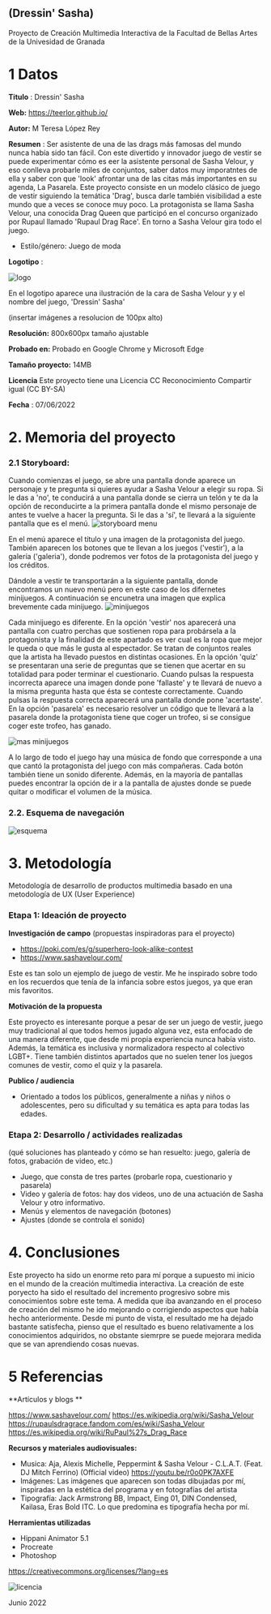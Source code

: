 ## (Dressin' Sasha)

Proyecto de Creación Multimedia Interactiva de la  Facultad de Bellas Artes de la Univesidad de Granada



# 1 Datos 



**Titulo** : Dressin' Sasha

**Web:**   https://teerlor.github.io/

**Autor:**  M Teresa López Rey

**Resumen** : Ser asistente de una de las drags más famosas del mundo nunca había sido tan fácil. Con este divertido y innovador juego de vestir se puede experimentar cómo es eer la asistente personal de Sasha Velour, y eso conlleva probarle miles de conjuntos, saber datos muy imporatntes de ella y saber con que 'look' afrontar una de las citas más importantes en su agenda, La Pasarela. Este proyecto consiste en un modelo clásico de juego de vestir siguiendo la temática 'Drag', busca darle también visibilidad a este mundo que a veces se conoce muy poco. La protagonista se llama Sasha Velour, una conocida Drag Queen que participó en el concurso organizado por Rupaul llamado 'Rupaul Drag Race'. En torno a Sasha Velour gira todo el juego. 

* Estilo/género: Juego de moda

**Logotipo** :

![logo](https://user-images.githubusercontent.com/106731878/171596776-530a8592-a48a-467d-8858-aaaf35cd5144.png)


En el logotipo aparece una ilustración de la cara de Sasha Velour y y el nombre del juego, 'Dressin' Sasha'

(insertar imágenes a resolucion de 100px alto)

**Resolución:** 800x600px tamaño ajustable

**Probado en:**   Probado en Google Chrome y Microsoft Edge

**Tamaño proyecto:** 14MB 

**Licencia** Este proyecto tiene una Licencia CC Reconocimiento Compartir igual (CC BY-SA)

**Fecha** : 07/06/2022



# 2. Memoria del proyecto 

### 2.1 Storyboard: 
Cuando comienzas el juego, se abre una pantalla donde aparece un personaje y te pregunta si quieres ayudar a Sasha Velour a elegir su ropa. Si le das a 'no', te conducirá a una pantalla donde se cierra un telón y te da la opción de reconducirte a la primera pantalla donde el mismo personaje de antes te vuelve a hacer la pregunta. Si le das a 'sí', te llevará a la siguiente pantalla que es el menú. 
![storyboard menu](https://user-images.githubusercontent.com/106731878/171802115-5ae511c6-81a5-45b3-8f84-6c7c49a6bba8.png)

En el menú aparece el título y una imagen de la protagonista del juego. También aparecen los botones que te llevan a los juegos ('vestir'), a la galería ('galeria'), donde podremos ver fotos de la protagonista del juego y los créditos. 

Dándole a vestir te transportarán a la siguiente pantalla, donde encontramos un nuevo menú pero en este caso de los difernetes minijuegos. A continuación se encunetra una imagen que explica brevemente cada minijuego. 
![minijuegos](https://user-images.githubusercontent.com/106731878/171801193-3c2c6fee-9d37-4f57-b728-2fa941cc9d39.png)


Cada minijuego es diferente. En la opción 'vestir' nos aparecerá una pantalla con cuatro perchas que sostienen ropa para probársela a la protagonista y la finalidad de este apartado es ver cual es la ropa que mejor le queda o que más le gusta al espectador. Se tratan de conjuntos reales que la artista ha llevado puestos en distintas ocasiones. En la opción 'quiz' se presentaran una serie de preguntas que se tienen que acertar en su totalidad para poder terminar el cuestionario. Cuando pulsas la respuesta incorrecta aparece una imagen donde pone 'fallaste' y te llevará de nuevo a la misma pregunta hasta que ésta se conteste correctamente. Cuando pulsas la respuesta correcta aparecerá una pantalla donde pone 'acertaste'. En la opción 'pasarela' es necesario resolver un código que te llevará a la pasarela donde la protagonista tiene que coger un trofeo, si se consigue coger este trofeo, has ganado. 

![mas minijuegos](https://user-images.githubusercontent.com/106731878/171804444-41f5fa86-2289-4de0-8b3f-9f1474868b47.png)

A lo largo de todo el juego hay una música de fondo que corresponde a una que cantó la protagonista del juego con más compañeras. Cada botón también tiene un sonido diferente. Además, en la mayoría de pantallas puedes encontrar la opción de ir a la pantalla de ajustes donde se puede quitar o modificar el volumen de la música. 



### 2.2. Esquema de navegación 




![esquema](https://user-images.githubusercontent.com/106731878/171800622-058e885d-c22a-4992-b1d4-16e682ea3c57.png)








# 3. Metodología

Metodología de desarrollo de productos multimedia basado en una metodología de UX (User Experience)



### Etapa 1: Ideación de proyecto

**Investigación de campo** (propuestas inspiradoras para el proyecto)
- https://poki.com/es/g/superhero-look-alike-contest
- https://www.sashavelour.com/

Este es tan solo un ejemplo de juego de vestir. Me he inspirado sobre todo en los recuerdos que tenía de la infancia sobre estos juegos, ya que eran mis favoritos.

**Motivación de la propuesta** 

Este proyecto es interesante porque a pesar de ser un juego de vestir, juego muy tradicional al que todos hemos jugado alguna vez, esta enfocado de una manera diferente, que desde mi propia experiencia nunca había visto. Además, la temática es inclusiva y normalizadora respecto al colectivo LGBT+. Tiene también distintos apartados que no suelen tener los juegos comunes de vestir, como el quiz y la pasarela.



**Publico / audiencia**

- Orientado a todos los públicos, generalmente a niñas y niños o adolescentes, pero su dificultad y su temática es apta para todas las edades. 





### Etapa 2: Desarrollo / actividades realizadas

(qué soluciones has planteado y cómo se han resuelto: juego, galería de fotos, grabación de video, etc.)

- Juego, que consta de tres partes (probarle ropa, cuestionario y pasarela)
- Video y galería de fotos: hay dos videos, uno de una actuación de Sasha Velour y otro informativo.
- Menús y elementos de navegación (botones)
- Ajustes (donde se controla el sonido)






# 4. Conclusiones 

Este proyecto ha sido un enorme reto para mí porque a supuesto mi inicio en el mundo de la creación multimedia interactiva. La creación de este poryecto ha sido el resultado del incremento progresivo sobre mis conocimientos sobre este tema. A medida que iba avanzando en el proceso de creación del mismo he ido mejorando o corrigiendo aspectos que había hecho anteriormente. Desde mi punto de vista, el resultado me ha dejado bastante satisfecha, pienso que el resultado es bueno relativamente a los conocimientos adquiridos, no obstante siemrpre se puede mejorara medida que se van aprendiendo cosas nuevas. 







# 5 Referencias 

**Artículos y blogs ** 

https://www.sashavelour.com/
https://es.wikipedia.org/wiki/Sasha_Velour
https://rupaulsdragrace.fandom.com/es/wiki/Sasha_Velour
https://es.wikipedia.org/wiki/RuPaul%27s_Drag_Race

**Recursos y materiales audiovisuales:**

* Musica: Aja, Alexis Michelle, Peppermint & Sasha Velour - C.L.A.T. (Feat. DJ Mitch Ferrino) (Official video)
https://youtu.be/r0o0PK7AXFE  
* Imágenes:  Las imágenes que aparecen son todas dibujadas por mí, inspiradas en la estética del programa y en fotografías del artista
* Tipografía: Jack Armstrong BB, Impact, Eing 01, DIN Condensed, Kailasa, Eras Bold ITC. Lo que predomina es tipografía hecha por mí.

**Herramientas utilizadas**

- Hippani Animator 5.1
- Procreate
- Photoshop




https://creativecommons.org/licenses/?lang=es

![licencia](https://i.creativecommons.org/l/by/4.0/88x31.png)


Junio 2022

